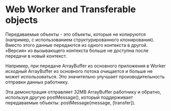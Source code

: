 # Web Worker and Transferable objects

Передаваемые объекты - это объекты, которые не копируются (например, с использованием структурированного клонирования).
Вместо этого данные передаются из одного контекста в другой. «Версия» из вызывающего контекста больше не доступна после передачи в новый контекст.

Например, при передаче ArrayBuffer из основного приложения в Worker исходный ArrayBuffer из основного потока очищается и больше
не может использоваться. Это значительно улучшает производительность отправки данных работнику.

Эта демонстрация отправляет 32MB ArrayBuffer работнику и обратно, используя другую postMessage(), который поддерживает
передаваемые объекты: postMessage(message, [transfer]).

